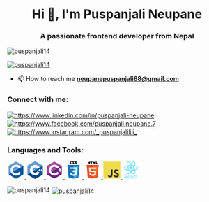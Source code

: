 <h1 align="center">Hi 👋, I'm Puspanjali Neupane</h1>
<h3 align="center">A passionate frontend developer from Nepal</h3>

<p align="left"> <img src="https://komarev.com/ghpvc/?username=puspanjali14&label=Profile%20views&color=0e75b6&style=flat" alt="puspanjali14" /> </p>

<p align="left"> <a href="https://github.com/ryo-ma/github-profile-trophy"><img src="https://github-profile-trophy.vercel.app/?username=puspanjali14" alt="puspanjali14" /></a> </p>

- 📫 How to reach me **neupanepuspanjali88@gmail.com**
  

<h3 align="left">Connect with me:</h3>
<p align="left">
<a href="https://www.linkedin.com/in/puspanjali-neupane" target="blank"><img align="center" src="https://raw.githubusercontent.com/rahuldkjain/github-profile-readme-generator/master/src/images/icons/Social/linked-in-alt.svg" alt="https://www.linkedin.com/in/puspanjali-neupane" height="30" width="40" /></a>
<a href="https://www.facebook.com/puspanjali.neupane.7" target="blank"><img align="center" src="https://raw.githubusercontent.com/rahuldkjain/github-profile-readme-generator/master/src/images/icons/Social/facebook.svg" alt="https://www.facebook.com/puspanjali.neupane.7" height="30" width="40" /></a>
<a href="https://www.instagram.com/_puspanjalilili_" target="blank"><img align="center" src="https://raw.githubusercontent.com/rahuldkjain/github-profile-readme-generator/master/src/images/icons/Social/instagram.svg" alt="https://www.instagram.com/_puspanjalilili_" height="30" width="40" /></a>
</p>

<h3 align="left">Languages and Tools:</h3>
<p align="left"> <a href="https://www.cprogramming.com/" target="_blank" rel="noreferrer"> <img src="https://raw.githubusercontent.com/devicons/devicon/master/icons/c/c-original.svg" alt="c" width="40" height="40"/> </a> <a href="https://www.w3schools.com/cpp/" target="_blank" rel="noreferrer"> <img src="https://raw.githubusercontent.com/devicons/devicon/master/icons/cplusplus/cplusplus-original.svg" alt="cplusplus" width="40" height="40"/> </a> <a href="https://www.w3schools.com/cs/" target="_blank" rel="noreferrer"> <img src="https://raw.githubusercontent.com/devicons/devicon/master/icons/csharp/csharp-original.svg" alt="csharp" width="40" height="40"/> </a> <a href="https://www.w3schools.com/css/" target="_blank" rel="noreferrer"> <img src="https://raw.githubusercontent.com/devicons/devicon/master/icons/css3/css3-original-wordmark.svg" alt="css3" width="40" height="40"/> </a> <a href="https://www.w3.org/html/" target="_blank" rel="noreferrer"> <img src="https://raw.githubusercontent.com/devicons/devicon/master/icons/html5/html5-original-wordmark.svg" alt="html5" width="40" height="40"/> </a> <a href="https://developer.mozilla.org/en-US/docs/Web/JavaScript" target="_blank" rel="noreferrer"> <img src="https://raw.githubusercontent.com/devicons/devicon/master/icons/javascript/javascript-original.svg" alt="javascript" width="40" height="40"/> </a> <a href="https://reactjs.org/" target="_blank" rel="noreferrer"> <img src="https://raw.githubusercontent.com/devicons/devicon/master/icons/react/react-original-wordmark.svg" alt="react" width="40" height="40"/> </a> </p>

<p><img align="left" src="https://github-readme-stats.vercel.app/api/top-langs?username=puspanjali14&show_icons=true&locale=en&layout=compact" alt="puspanjali14" /></p>

<p>&nbsp;<img align="center" src="https://github-readme-stats.vercel.app/api?username=puspanjali14&show_icons=true&locale=en" alt="puspanjali14" /></p>



